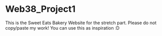 # Web38_Project1
This is the Sweet Eats Bakery Website for the stretch part. Please do not copy/paste my work! You can use this as inspiration :D
